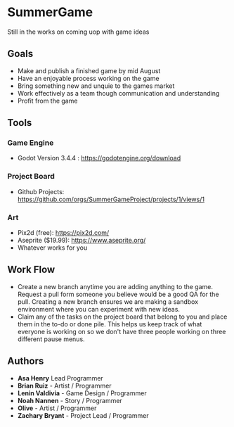 # SummerGame
Still in the works on coming uop with game ideas

## Goals
- Make and publish a finished game by mid August 
- Have an enjoyable process working on the game
- Bring something new and unquie to the games market
- Work effectively as a team though communication and understanding
- Profit from the game

## Tools

### Game Engine
- Godot Version 3.4.4 : https://godotengine.org/download

### Project Board
- Github Projects: https://github.com/orgs/SummerGameProject/projects/1/views/1

### Art
- Pix2d (free): https://pix2d.com/
- Aseprite ($19.99): https://www.aseprite.org/
- Whatever works for you 

## Work Flow
- Create a new branch anytime you are adding anything to the game. Request a pull form someone you believe would be a good QA for the pull. Creating a new branch ensures we are making a sandbox environment where you can experiment with new ideas.
- Claim any of the tasks on the project board that belong to you and place them in the to-do or done pile. This helps us keep track of what everyone is working on so we don't have three people working on three different pause menus.


## Authors
* **Asa Henry** Lead Programmer
* **Brian Ruiz** - Artist / Programmer
* **Lenin Valdivia** - Game Design / Programmer
* **Noah Nannen** - Story / Programmer
* **Olive** - Artist / Programmer
* **Zachary Bryant** - Project Lead / Programmer
